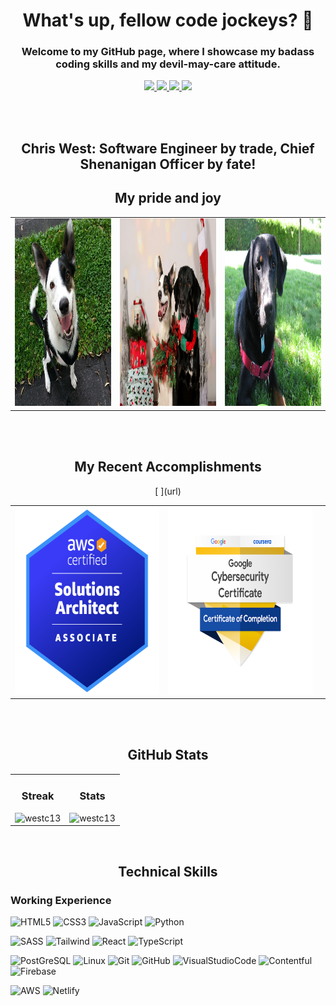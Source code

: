 <h1 align="center">What's up, fellow code jockeys? 👋</h1>
<h3 align="center">Welcome to my GitHub page, where I showcase my badass coding skills and my devil-may-care attitude.</h3>
<p align="center">
  <a target="_blank" href="https://www.chriswestcodewrangler.com/">
    <img src="https://img.shields.io/badge/Website-243964?style=for-the-badge&logo=react&logoColor=white">
  </a>
<a target="_blank" href="https://github.com/Westc13/cv/blob/main/Chris_Resume_JT_D.pdf">
    <img src="https://img.shields.io/badge/Resume-3B732C?style=for-the-badge&logo=react&logoColor=white">
  </a>
  <a target="_blank" href="mailto:christinewwwest@gmail.com">
    <img src="https://img.shields.io/badge/EMail-D14836?style=for-the-badge&logo=gmail&logoColor=white">
  </a>
  <!--<a target="_blank" href="https://twitter.com/" target="_blank">
    <img src="https://img.shields.io/badge/Twitter-1DA1F2?style=for-the-badge&logo=twitter&logoColor=white"/>
  </a> -->
  <a target="_blank" href="https://www.linkedin.com/in/chris-west-code-wrangler/" target="_blank">
    <img src="https://img.shields.io/badge/linkedin-%230077B5.svg?style=for-the-badge&logo=linkedin&logoColor=white"/>
  </a>
 <!-- <a target="_blank" href="https://www.chriswestcodewrangler.com/" target="_blank">
      <img src="https://img.shields.io/badge/AngelList-%23D4D4D4.svg?style=for-the-badge&logo=AngelList&logoColor=black"/>
  </a> -->
</p>
<br>
<br>
<h2 align="center">Chris West: Software Engineer by trade, Chief Shenanigan Officer by fate!</h2>
<h2 align="center">My pride and joy</h2>
<div align="center">
  <table>
    <td width="30%">
      <img src="20150725_085247-1.jpg" alt="king c" width="300px" height="300px"/>
    </td>
    <td width="30%">
      <img src="West-27.jpg" alt="christmas gifts" width="300px" height="300px"/>
    </td>
    <td width="30%">
      <img src="a_087.JPG" alt="king a" width="300px" height="300px"/>
    </td>
  </table>
</div>
<br>
<br>
<h2 align="center">My Recent Accomplishments</h2>
<div align="center">
  <table>
    <td width="50%">
      <img src="aws-certified-solutions-architect-associate.png" alt="aws solutions architect certificate" width="300px" height="300px" />
    </td>
    <td width="50%">
      <img src="google-cybersecurity-certificate.png" alt="google cybersecurity certificate" width="300px" height="300px" />
    </td>
   [ <td width="30%">
      <img src="Screenshot_20230214_105253.png" alt="space cadet" width="300px" height="300px" />
    </td>](url)
  </table>
</div>






<!-- - 🔭 I’m currently open for hire, ideal role: coding 🧙‍♀️.

- 🌎 I am fluent in <img height="20px" src="https://cdn.jsdelivr.net/gh/devicons/devicon/icons/html5/html5-plain-wordmark.svg" /> <img height="20px" src="https://cdn.jsdelivr.net/gh/devicons/devicon/icons/css3/css3-plain-wordmark.svg" /> <img height="20px" src="https://cdn.jsdelivr.net/gh/devicons/devicon/icons/sass/sass-original.svg" /> <img height="20px" src="https://cdn.jsdelivr.net/gh/devicons/devicon/icons/tailwindcss/tailwindcss-plain.svg" /> <img height="20px" src="https://cdn.jsdelivr.net/gh/devicons/devicon/icons/javascript/javascript-plain.svg" /> <img height="20px" src="https://cdn.jsdelivr.net/gh/devicons/devicon/icons/firebase/firebase-plain.svg" /> <img height="20px" src="https://cdn.jsdelivr.net/gh/devicons/devicon/icons/git/git-plain.svg" /> <img height="20px" src="https://cdn.jsdelivr.net/gh/devicons/devicon/icons/react/react-original.svg" /> <img height="20px" src="https://cdn.jsdelivr.net/gh/devicons/devicon/icons/python/python-original.svg" />
-->
<!-- More Skills Icons To Be Added
<img height="20px" src="https://cdn.jsdelivr.net/gh/devicons/devicon/icons/postgresql/postgresql-original.svg" />               
<img height="20px" src="https://cdn.jsdelivr.net/gh/devicons/devicon/icons/github/github-original.svg" /> 
-->
<!--
- 🏗️ My main projects are available at [chriswestcodewrangler.com](https://www.chriswestcodewrangler.com/).

- 🌱 I am working on AWS certifications.

- 📅 I will find time for you: [here](https://calendly.com/event_types/user/me).

- ⚡ Fun fact about me: I have two rescue 🐶 and I love spoiling them. I am an amateur 🍫 maker. I am also learning Klingon 🖖.

-->
<br>
<br>

<!--[<h2 align="center">Introducing: The "Coming Soon... Maybe" Projects!</h2>

## Step right up and behold the wonders of my **Proudest Projects** section! Well, not quite yet... You see, the highly anticipated video demos are not quite ready for their grand debut. But fear not, dear visitors, for you can still browse through my masterpieces if you have a vivid imagination!

To your right, I present a collection of projects that are caught in the thrilling limbo between "coming soon" and "maybe." Picture it as a whimsical carousel ride of suspense and laughter!

To your left, you can see some of the most groundbreaking applications that are going to make me the next Bill/Steve/Jeff/Elon/Zach....

Stay tuned as I work tirelessly behind the scenes to capture these projects in all their glory. In the meantime, enjoy this comical interlude, where the promise of greatness mingles with the joy of delayed gratification.

Remember, good things come to those who wait (and maybe bug the developer with funny cat GIFs). So, keep your eyes peeled for the eventual reveal of my proudest projects, complete with those epic video demos we're all eagerly waiting for.

Thank you for your patience, your sense of humor, and for joining me on this amusing adventure of delayed showcases. Together, we'll revel in the anticipation and embrace the laughter along the way!](url) 
-->


<!-- <h2 align="center">Proudest Projects</h2>
- I deeply regret my words of choice: Proudest Projects. 
- Taking to heart that if you launch your project when you fill it's perfect, then you launch it too late. However I didn't know there is another famous saying in software engineering: later means never!
- Feel free to browse my repos as I have many projects.
- Once I pick out the projects I want to display here, I will name them: Okayest Projects.
- Stay tuned
-->

<!-- <table bordercolor="#66b2b2">
  <tr>
    <td width="50%" valign="top">
      <h3 align="center">Squawk Space</h3>
        <br>
      <a target="_blank" href="https://squawk-space.onrender.com/"></a>    

https://user-images.githubusercontent.com/102431119/192626951-b9965780-b008-4563-893d-89242066e0ca.mp4

  <p align="center">
  <a href="https://github.com/jaclynbrothers/squawk-space" target="_blank">
    <img src="https://img.shields.io/badge/Code-black?style=for-the-badge&logo=github">
  </a>  
  <a href="https://squawkspace.up.railway.app/" target="_blank">
    <img src="https://img.shields.io/badge/-website-green?style=for-the-badge&color=243964">
  </a>
      </p>
        <p><strong>Embedded JavaScript (EJS), CSS, Bootstrap, Express, Node, MongoDB, Cloudinary, & Railway</strong> - Squawk Space is a full stack web application for students, teachers, and speech therapists. Students practice their communication skills by creating posts, asking open-ended questions, and making supportive comments. Users also have the ability to like another user's post and delete comments.</p>
    </td>
<td width="50%" valign="top">
      <h3 align="center">Homework Bound</h3>
        <br>
      <a target="_blank" href="https://homeworkbound.up.railway.app/"></a>    

https://user-images.githubusercontent.com/102431119/194131205-e6c79715-1c71-4c89-b53c-c8ee6d2c7c36.mp4

  <p align="center">
  <a href="https://github.com/jaclynbrothers/homework-bound" target="_blank">
    <img src="https://img.shields.io/badge/Code-black?style=for-the-badge&logo=github">
  </a>  
  <a href="https://homeworkbound.up.railway.app/" target="_blank">
    <img src="https://img.shields.io/badge/-website-green?style=for-the-badge&color=243964">
  </a>
      </p>
        <p><strong>Embedded JavaScript (EJS), CSS, Express, Node, MongoDB & Heroku</strong> - This full stack application with MVC architecture was created for students in order to keep track of their classroom assignments and upcoming tests. The user can create, save, edit, and delete their assignment while setting an upcoming due date. Additional dependencies used: bcrypt, dotenv, express-session, mongoose, morgan, nodemon, passport, and validator.</p>
    </td>
  </tr>
  
  <tr>
<td width="50%" valign="top">
      <h3 align="center">Artist Portfolio</h3>
        <br>
      <a target="_blank" href="https://fmsilver.netlify.app/"></a>    

https://user-images.githubusercontent.com/102431119/192629874-fe8bb83b-fa0c-433d-9dcd-ad54a80c9491.mp4

  <p align="center">
  <a href="https://github.com/jaclynbrothers/artist-portfolio" target="_blank">
    <img src="https://img.shields.io/badge/Code-black?style=for-the-badge&logo=github">
  </a>  
  <a href="https://fmsilver.netlify.app/" target="_blank">
    <img src="https://img.shields.io/badge/-website-green?style=for-the-badge&color=243964">
  </a>
      </p>
        <p><strong>HTML5, CSS3, Javascript, & Netlify</strong> - This gallery website was created for the artist fmsilver to showcase their artwork made from recycled materials.</p>
    </td>
    <td width="50%" valign="top">
<h3 align="center">Movie Recommendations API</h3>
        <br>
      <a target="_blank" href="https://movie-recommendations-api.onrender.com/"></a>    

https://user-images.githubusercontent.com/102431119/193353016-a4313b49-e7b4-4d33-b96b-07907c826d30.mp4

  <p align="center">
  <a href="https://github.com/jaclynbrothers/movie-recommendations-api" target="_blank">
    <img src="https://img.shields.io/badge/Code-black?style=for-the-badge&logo=github">
  </a>  
  <a href="https://movie-recommendations-api.onrender.com/" target="_blank">
    <img src="https://img.shields.io/badge/-website-green?style=for-the-badge&color=243964">
  </a>
      </p>
        <p><strong>Embedded JavaScript (EJS), CSS, Bootstrap, Express, Node, MongoDB, & Render.</strong> - This project allows the user to enter in a movie to recommend and its genre. Users can vote on movies that were recommended by clicking the like button and movie recommendations can be deleted.</p>
    </td>
  </tr>
  
</table>

<br>
-->
<!-- <section align="center">
<h2>📈 Activity 📈</h2>
<p>
  <img src="https://github-readme-stats.vercel.app/api/top-langs/?username=Westc13&layout=donut" />
  </p>
   <p>
  <img alt="LeetCode" src="https://leetcard.jacoblin.cool/Westc13?border=0&hide=ranking" />
  </p>
</section>

<br/>
-->

<h2 align="center">GitHub Stats</h2>
<table style="width: 100%;">
  <tr>
    <td style="width: 50%; border: 0;">
      <h3 align="center">Streak</h3>
      <img src="https://github-readme-streak-stats.herokuapp.com/?user=westc13&theme=highcontrast" alt="westc13" style="margin: 0 auto; display: block;">
    </td>
    <td style="width: 50%; border: 0;">
      <h3 align="center">Stats</h3>
      <img src="https://github-readme-stats.vercel.app/api?username=Westc13&show_icons=true&theme=tokyonight" alt="westc13" style="margin: 0 auto; display: block;">
    </td>
  </tr>
</table>


<!-- 
<h3 align="left">Streak</h3>
<p align="left">
  <img align="center" src="https://github-readme-streak-stats.herokuapp.com/?user=westc13&theme=highcontrast" alt="westc13" />
</p>
<h3 align="right">Stats</h2>

<p align="right">  
<img align="center" src="https://github-readme-stats.vercel.app/api?username=Westc13&show_icons=true&theme=tokyonight">
</p> -->



<br>

<h2 align="center">Technical Skills</h2>
<p align="center">
<h3>Working Experience</h3>

![HTML5](https://img.shields.io/badge/html5-%23E34F26.svg?style=for-the-badge&logo=html5&logoColor=white)
![CSS3](https://img.shields.io/badge/css3-%231572B6.svg?style=for-the-badge&logo=css3&logoColor=white)
![JavaScript](https://img.shields.io/badge/javascript-%23323330.svg?style=for-the-badge&logo=javascript&logoColor=%23F7DF1E)
![Python](https://img.shields.io/badge/Python-%233776AB.svg?style=for-the-badge&logo=python&logoColor=white)


<!-- <h3>Frameworks / Libraries</h3> -->

![SASS](https://img.shields.io/badge/Sass-%23CC6699.svg?style=for-the-badge&logo=sass&logoColor=white)
![Tailwind](https://img.shields.io/badge/Tailwind%20CSS-%2338B2AC.svg?style=for-the-badge&logo=tailwind-css&logoColor=white)
![React](https://img.shields.io/badge/react-%2320232a.svg?style=for-the-badge&logo=react&logoColor=%2361DAFB)
![TypeScript](https://img.shields.io/badge/TypeScript-%23007ACC.svg?style=for-the-badge&logo=typescript&logoColor=white)
<!--![Express.js](https://img.shields.io/badge/express.js-%23404d59.svg?style=for-the-badge&logo=express&logoColor=%2361DAFB)-->
<!-- ![Node.js](https://img.shields.io/badge/Node.js-339933?style=for-the-badge&logo=nodedotjs&logoColor=white) -->
<!-- ![PostgreSQL](https://img.shields.io/badge/PostgreSQL-316192?style=for-the-badge&logo=postgresql&logoColor=white) -->
<!-- ![TypeScript](https://img.shields.io/badge/typescript-272b33?logo=typescript&logoColor=0374c2&style=for-the-badge) -->
<!--![BOOTSTRAP](https://img.shields.io/badge/bootstrap-%23563D7C.svg?style=for-the-badge&logo=bootstrap&logoColor=white) -->

<!-- <h3>Databases / Tools</h3> -->

![PostGreSQL](https://img.shields.io/badge/PostgreSQL-%23316192.svg?style=for-the-badge&logo=postgresql&logoColor=white)
![Linux](https://img.shields.io/badge/Linux-%23FCC624.svg?style=for-the-badge&logo=linux&logoColor=black)
![Git](https://img.shields.io/badge/git-%23F05033.svg?style=for-the-badge&logo=git&logoColor=white)
![GitHub](https://img.shields.io/badge/github-%23121011.svg?style=for-the-badge&logo=github&logoColor=white)
![VisualStudioCode](https://img.shields.io/badge/vscode-1f425f?logo=visualstudiocode&logoColor=0078d4&style=for-the-badge)
![Contentful](https://img.shields.io/badge/Contentful-%23347AB0.svg?style=for-the-badge&logo=contentful&logoColor=white)
![Firebase](https://img.shields.io/badge/Firebase-%23039BE5.svg?style=for-the-badge&logo=firebase&logoColor=white)
<!--![MongoDB](https://img.shields.io/badge/MongoDB-%234ea94b.svg?style=for-the-badge&logo=mongodb&logoColor=white) -->
<!-- ![Postman](https://img.shields.io/badge/Postman-FF6C37?style=for-the-badge&logo=Postman&logoColor=white)-->



<!-- <h3>Deployment Platforms</h3> -->

![AWS](https://img.shields.io/badge/AWS-%23FF9900.svg?style=for-the-badge&logo=amazon-aws&logoColor=white)
![Netlify](https://img.shields.io/badge/Netlify-00C7B7?style=for-the-badge&logo=netlify&logoColor=white)
<!-- ![Heroku](https://img.shields.io/badge/heroku-%23430098.svg?style=for-the-badge&logo=heroku&logoColor=white) -->
<!-- ![Render](https://img.shields.io/badge/Render-%46E3B7.svg?style=for-the-badge&logo=render&logoColor=white) -->
  
<!-- <img src="https://img.shields.io/badge/webpack-%238DD6F9.svg?style=for-the-badge&logo=webpack&logoColor=black"/>
    <img src="https://img.shields.io/badge/WordPress-%23117AC9.svg?style=for-the-badge&logo=WordPress&logoColor=white"/>
    <img src="https://img.shields.io/badge/r-%23276DC3.svg?style=for-the-badge&logo=r&logoColor=white">
    ![PhotoShop](https://img.shields.io/badge/photoshop-272b33?logo=AdobePhotoShop&logoColor=31a8ff&style=for-the-badge)
    [JSON](https://img.shields.io/badge/JSON-272b33?logo=JSON&logoColor=lightgrey&style=for-the-badge)
    ![NPM](https://img.shields.io/badge/npm-272b33?logo=npm&logoColor=cb3837&style=for-the-badge) -->

<!-- <h3>Exposure</h3>

![C](https://img.shields.io/badge/C-%2300599C.svg?style=for-the-badge&logo=c&logoColor=white)
![Ruby](https://img.shields.io/badge/Ruby-%23CC342D.svg?style=for-the-badge&logo=ruby&logoColor=white)
![C#](https://img.shields.io/badge/C%23-%23239120.svg?style=for-the-badge&logo=c-sharp&logoColor=white)
![Redux](https://img.shields.io/badge/Redux-%23764ABC.svg?style=for-the-badge&logo=redux&logoColor=white)
![Lambda](https://img.shields.io/badge/Lambda-%23FF9900.svg?style=for-the-badge&logo=amazon-aws&logoColor=white)
![DynamoDB](https://img.shields.io/badge/Amazon%20DynamoDB-%23FF9900.svg?style=for-the-badge&logo=amazon-dynamodb&logoColor=white)
![LaTex](https://img.shields.io/badge/LaTeX-%23008080.svg?style=for-the-badge&logo=latex&logoColor=white) >
<!-- ![Amplify](https://img.shields.io/badge/Amplify-%233B7BBF.svg?style=for-the-badge&logo=AWS-Amplify&logoColor=white) >

</p>

<br>

<h2 align="center">Connect with me</h2>
<p align="center">
<a href="https://twitter.com/" target="blank"><img align="center" src="https://raw.githubusercontent.com/rahuldkjain/github-profile-readme-generator/master/src/images/icons/Social/twitter.svg" alt="chriswest" height="30" width="40" /></a>
<a href="https://linkedin.com/in/chris-west-code-wrangler" target="blank"><img align="center" src="https://raw.githubusercontent.com/rahuldkjain/github-profile-readme-generator/master/src/images/icons/Social/linked-in-alt.svg" alt="chriswest" height="30" width="40" /></a>
</p>







          
  
<!--Let me give you the lowdown on who I am. I'm a total code ninja, with mad skills that would make even the most seasoned devs tremble in their boots. I eat complex coding challenges for breakfast, and wash it down with a shot of whiskey (don't try that at home, kids).
But don't let my tough exterior fool you. I'm also a Renaissance man of sorts, with interests ranging from hiking and solving Rubik's Cubes to creative writing and playing the piano. And, oh yeah, I'm a published researcher in the Canadian Journal of Gastroenterology. Bet you didn't see that coming, did you?
As a developer, I'm a jack of all trades, master of some. I can code in Python, JavaScript/TypeScript, SQL, React, and a host of other languages that mere mortals wouldn't even dare to touch. I'm also a Github/Git wizard, and I'm always on the lookout for the latest tech trends to stay ahead of the curve.
But beyond my technical skills, what really sets me apart is my kick-ass attitude and high EQ. I believe in building strong relationships with my teammates, and I'm not afraid to take charge when the going gets tough. I'm a team player, but I also know how to rock the solo game like a boss.
So if you're looking for a badass developer who can slay the coding game and shoot the breeze about the latest heavy metal album, hit me up. Let's rock this thing. -->


  
  




